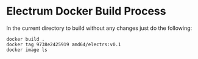 # Electrum Docker Build Process

In the current directory to build without any changes just do the following:

```
docker build .
docker tag 9738e2425919 amd64/electrs:v0.1
docker image ls
```

